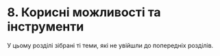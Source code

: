 # 8. Корисні можливості та інструменти

У цьому розділі зібрані ті теми, які не увійшли до попередніх розділів.

